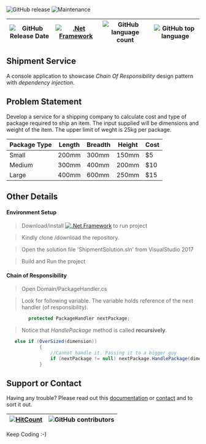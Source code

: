  
![GitHub release](https://img.shields.io/github/release/singhrahulnet/lms.api.svg?style=for-the-badge) ![Maintenance](https://img.shields.io/maintenance/yes/2018.svg?style=for-the-badge)

![GitHub Release Date](https://img.shields.io/github/release-date/singhrahulnet/lms.api.svg?style=plastic) |[![.Net Framework](https://img.shields.io/badge/DotNet-Framework_2.1-blue.svg?style=plastic)](https://www.microsoft.com/net/download/dotnet-core/2.1) | ![GitHub language count](https://img.shields.io/github/languages/count/singhrahulnet/lms.api.svg?style=plastic)| ![GitHub top language](https://img.shields.io/github/languages/top/singhrahulnet/lms.api.svg) 
| ---        | ---      | ---       | --- |
## Shipment Service 
A console application to showcase *Chain Of Responsibility* design pattern with *dependency injection*.

## Problem Statement
Develop a service for a shipping company to calculate cost and type of package required to ship an item. The input supplied will be dimensions and weight of the item. The upper limit of weght is 25kg per package.

| Package Type| Length | Breadth | Height | Cost
| --- | --- | --- | --- | --- |
| Small| 200mm | 300mm | 150mm | $5 
| Medium| 300mm | 400mm | 200mm | $10
| Large| 400mm | 600mm | 250mm | $15 



## Other Details

#### Environment Setup

> Download/install [![.Net Framework](https://img.shields.io/badge/DotNet-Framework_2.1-blue.svg?style=plastic)](https://www.microsoft.com/net/download/dotnet-core/2.1) to run project   
 

>   Kindly clone /download the repository.

>   Open the solution file 'ShipmentSolution.sln' from VisualStudio 2017

>   Build and Run the project


#### Chain of Responsibility
> Open Domain/PackageHandler.cs

> Look for following variable. The variable holds reference of the next handler (of responsibility).

```csharp
        protected PackageHandler nextPackage;
```
> Notice that *HandlePackage* method is called **recursively**.
```csharp
   else if (OverSized(dimension))
            {
                //Cannot handle it. Passing it to a bigger guy
                if (nextPackage != null) nextPackage.HandlePackage(dimension, ref result);
            }
```

## Support or Contact

Having any trouble? Please read out this [documentation](https://github.com/singhrahulnet/lms.api/blob/master/README.md) or [contact](mailto:singh.rahul.net@gmail.com) and to sort it out.

 [![HitCount](http://hits.dwyl.io/singhrahulnet/lms/projects/1.svg)](http://hits.dwyl.io/singhrahulnet/lms.api/projects/1) | ![GitHub contributors](https://img.shields.io/github/contributors/singhrahulnet/lms.api.svg?style=plastic)|
 | --- | --- |
 
Keep Coding :-) 
